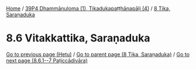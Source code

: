 
[Home](/) / [39P4 Dhammānuloma (1), Tikadukapaṭṭhānapāḷi (4)](../../39P4.md) / [8 Tika, Saraṇaduka](../8.md)

# 8.6 Vitakkattika, Saraṇaduka


[Go to previous page (Hetu)](8.5/8.5.1--7/Paccayacatukka/Hetu.md) / [Go to parent page (8 Tika, Saraṇaduka)](../8.md) / [Go to next page (8.6.1--7 Paṭiccādivāra)](8.6/8.6.1--7.md)


